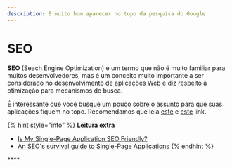 ```yaml
---
description: É muito bom aparecer no topo da pesquisa do Google
---
```


# SEO

**SEO** \(Seach Engine Optimization\) é um termo que não é muito familiar para muitos desenvolvedores, mas é um conceito muito importante a ser considerado no desenvolvimento de aplicações Web e diz respeito à otimização para mecanismos de busca.

É interessante que você busque um pouco sobre o assunto para que suas aplicações fiquem no topo. Recomendamos que leia [este](https://marketingdeconteudo.com/o-que-e-seo/) e [este](http://www.seomaster.com.br/blog/o-que-e-seo) link.

{% hint style="info" %}
**Leitura extra**

* [Is My Single-Page Application SEO Friendly?](https://vuejsdevelopers.com/2018/04/09/single-page-app-seo/)
* [An SEO's survival guide to Single-Page Applications](https://searchenginewatch.com/2018/04/09/an-seos-survival-guide-to-single-page-applications-spas/)
{% endhint %}

\*\*\*\*

